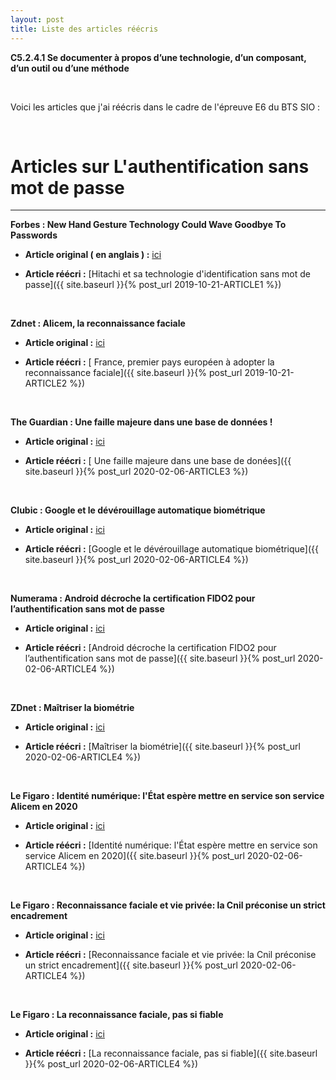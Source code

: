 ```yaml
---
layout: post
title: Liste des articles réécris
---
```


__C5.2.4.1 Se documenter à propos d’une technologie, d’un composant, d’un outil ou d’une méthode__

&nbsp;

Voici les articles que j'ai réécris dans le cadre de l'épreuve E6 du BTS SIO :

&nbsp;

# __Articles sur L'authentification sans mot de passe__
___

__Forbes : New Hand Gesture Technology Could Wave Goodbye To Passwords__

- __Article original ( en anglais ) :__ [ici](https://www.forbes.com/sites/daveywinder/2019/09/09/exclusive-new-hand-gesture-technology-could-wave-goodbye-to-passwords/)

- __Article réécri :__ [Hitachi et sa technologie d'identification sans mot de passe]({{ site.baseurl }}{% post_url 2019-10-21-ARTICLE1 %})

&nbsp;


__Zdnet : Alicem, la reconnaissance faciale__

- __Article original :__ [ici](https://www.zdnet.fr/actualites/reconnaissance-faciale-les-autorites-francaises-lanceront-alicem-des-le-mois-de-novembre-39891881.htm)

- __Article réécri :__ [ France, premier pays européen à adopter la reconnaissance faciale]({{ site.baseurl }}{% post_url 2019-10-21-ARTICLE2 %})

&nbsp;


__The Guardian : Une faille majeure dans une base de données !__

- __Article original :__ [ici](https://www.theguardian.com/technology/2019/aug/14/major-breach-found-in-biometrics-system-used-by-banks-uk-police-and-defence-firms)

- __Article réécri :__ [ Une faille majeure dans une base de donées]({{ site.baseurl }}{% post_url 2020-02-06-ARTICLE3 %})

&nbsp;


__Clubic : Google et le dévérouillage automatique biométrique__

- __Article original :__ [ici](https://www.clubic.com/os-mobile/android/actualite-882311-lastpass-google-remplir-mots-deverrouillage-biometrique.html)

- __Article réécri :__ [Google et le dévérouillage automatique biométrique]({{ site.baseurl }}{% post_url 2020-02-06-ARTICLE4 %})

&nbsp;

__Numerama : Android décroche la certification FIDO2 pour l’authentification sans mot de passe__

- __Article original :__ [ici](https://www.numerama.com/tech/467360-android-decroche-la-certification-fido2-pour-lauthentification-sans-mot-de-passe.html)

- __Article réécri :__ [Android décroche la certification FIDO2 pour l’authentification sans mot de passe]({{ site.baseurl }}{% post_url 2020-02-06-ARTICLE4 %})

&nbsp;


__ZDnet : Maîtriser la biométrie__

- __Article original :__ [ici](https://www.numerama.com/tech/467360-android-decroche-la-certification-fido2-pour-lauthentification-sans-mot-de-passe.html)

- __Article réécri :__ [Maîtriser la biométrie]({{ site.baseurl }}{% post_url 2020-02-06-ARTICLE4 %})

&nbsp;

__Le Figaro : Identité numérique: l'État espère mettre en service son service Alicem en 2020__

- __Article original :__ [ici](https://www.lefigaro.fr/identite-numerique-l-etat-espere-mettre-en-service-son-service-alicem-en-2020-20200219)

- __Article réécri :__ [Identité numérique: l'État espère mettre en service son service Alicem en 2020]({{ site.baseurl }}{% post_url 2020-02-06-ARTICLE4 %})

&nbsp;

__Le Figaro : Reconnaissance faciale et vie privée: la Cnil préconise un strict encadrement__

- __Article original :__ [ici](https://www.lefigaro.fr/flash-eco/reconnaissance-faciale-et-vie-privee-la-cnil-preconise-un-strict-encadrement-20191115)

- __Article réécri :__ [Reconnaissance faciale et vie privée: la Cnil préconise un strict encadrement]({{ site.baseurl }}{% post_url 2020-02-06-ARTICLE4 %})

&nbsp;

__Le Figaro : La reconnaissance faciale, pas si fiable__

- __Article original :__ [ici](https://www.lefigaro.fr/flash-eco/la-reconnaissance-faciale-peu-fiable-20191220)

- __Article réécri :__ [La reconnaissance faciale, pas si fiable]({{ site.baseurl }}{% post_url 2020-02-06-ARTICLE4 %})

&nbsp;

